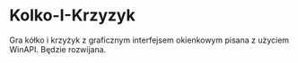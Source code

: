 # Kolko-I-Krzyzyk
Gra kółko i krzyżyk z graficznym interfejsem okienkowym pisana z użyciem WinAPI. Będzie rozwijana.
